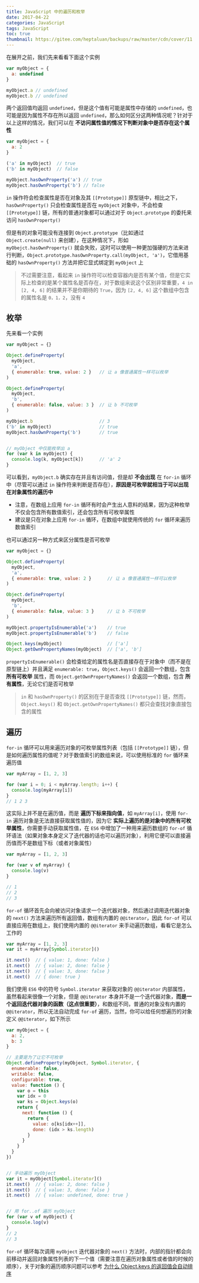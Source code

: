 ```yaml
---
title: JavaScript 中的遍历和枚举
date: 2017-04-22
categories: JavaScript
tags: JavaScript
toc: true
thumbnail: https://gitee.com/heptaluan/backups/raw/master/cdn/cover/11.jpg
---
```


在展开之前，我们先来看看下面这个实例

```js
var myObject = {
  a: undefined
}

myObject.a // undefined  
myObject.b // undefined
```

<!--more-->

两个返回值均返回 `undefined`，但是这个值有可能是属性中存储的 `undefined`，也可能是因为属性不存在所以返回 `undefined`，那么如何区分这两种情况呢？针对于以上这样的情况，我们可以在 **不访问属性值的情况下判断对象中是否存在这个属性**

```js
var myObject = {
  a: 2
}

('a' in myObject)  // true 
('b' in myObject)  // false  

myObject.hasOwnProperty('a') // true 
myObject.hasOwnProperty('b') // false
```

`in` 操作符会检查属性是否在对象及其 `[[Prototype]]` 原型链中，相比之下，`hasOwnProperty()` 只会检查属性是否在 `myObject` 对象中，不会检查 `[[Prototype]]` 链，所有的普通对象都可以通过对于 `Object.prototype` 的委托来访问 `hasOwnProperty()`

但是有的对象可能没有连接到 `Object.prototype`（比如通过 `Object.create(null)` 来创建），在这种情况下，形如 `myObejct.hasOwnProperty()` 就会失败，这时可以使用一种更加强硬的方法来进行判断，`Object.prototype.hasOwnProperty.call(myObject, 'a')`，它借用基础的 `hasOwnProperty()` 方法并把它显式绑定到 `myObject` 上

> 不过需要注意，看起来 `in` 操作符可以检查容器内是否有某个值，但是它实际上检查的是某个属性名是否存在，对于数组来说这个区别非常重要，`4 in [2, 4, 6]` 的结果并不是你期待的 `True`，因为 `[2, 4, 6]` 这个数组中包含的属性名是 `0，1，2`，没有 `4`



## 枚举

先来看一个实例

```js
var myObject = {}

Object.defineProperty(
  myObject,
  'a',
  { enumerable: true, value: 2 }   // 让 a 像普通属性一样可以枚举 
)

Object.defineProperty(
  myObject,
  'b',
  { enumerable: false, value: 3 }  // 让 b 不可枚举 
)

myObject.b                         // 3 
('b' in myObject)                  // true  
myObject.hasOwnProperty('b')       // true 


// myObject 中仅能枚举出 a
for (var k in myObject) {
  console.log(k, myObject[k])      // 'a' 2
}

```

可以看到，`myObject.b` 确实存在并且有访问值，但是却 **不会出现** 在 `for-in` 循环中（尽管可以通过 `in` 操作符来判断是否存在），**原因是可枚举就相当于可以出现在对象属性的遍历中** 

* 注意，在数组上应用 `for-in` 循环有时会产生出人意料的结果，因为这种枚举不仅会包含所有数值索引，还会包含所有可枚举属性
* 建议是只在对象上应用 `for-in` 循环，在数组中就使用传统的 `for` 循环来遍历数值索引

也可以通过另一种方式来区分属性是否可枚举

```js
var myObject = {}

Object.defineProperty(
  myObject,
  'a',
  { enumerable: true, value: 2 }      // 让 a 像普通属性一样可以枚举 
)

Object.defineProperty(
  myObject,
  'b',
  { enumerable: false, value: 3 }     // 让 b 不可枚举 
)

myObject.propertyIsEnumerable('a')    // true 
myObject.propertyIsEnumerable('b')    // false  

Object.keys(myObject)                 // ['a'] 
Object.getOwnPropertyNames(myObject)  // ['a', 'b']
```

`propertyIsEnumerable()` 会检查给定的属性名是否直接存在于对象中（而不是在原型链上）并且满足 `enumerable: true`，`Object.keys()` 会返回一个数组，包含 **所有可枚举** 属性，而 `Object.getOwnPropertyNames()` 会返回一个数组，包含 **所有属性**，无论它们是否可枚举

> `in` 和 `hasOwnProperty()` 的区别在于是否查找 `[[Prototype]]` 链，然而，`Object.keys()` 和 `Object.getOwnPropertyNames()` 都只会查找对象直接包含的属性




## 遍历

`for-in` 循环可以用来遍历对象的可枚举属性列表（包括 `[[Prototype]]` 链），但是如何遍历属性的值呢？对于数值索引的数组来说，可以使用标准的 `for` 循环来遍历值

```js
var myArray = [1, 2, 3]

for (var i = 0; i < myArray.length; i++) {
  console.log(myArray[i])
}
// 1 2 3
```

这实际上并不是在遍历值，而是 **遍历下标来指向值**，如 `myArray[i]`，使用 `for-in` 遍历对象是无法直接获取属性值的，因为它 **实际上遍历的是对象中的所有可枚举属性**，你需要手动获取属性值，在 `ES6` 中增加了一种用来遍历数组的 `for-of` 循环语法（如果对象本身定义了迭代器的话也可以遍历对象），利用它便可以直接遍历值而不是数组下标（或者对象属性）

```js
var myArray = [1, 2, 3]

for (var v of myArray) {
  console.log(v)
}

// 1  
// 2  
// 3
```

`for-of` 循环首先会向被访问对象请求一个迭代器对象，然后通过调用迭代器对象的 `next()` 方法来遍历所有返回值，数组有内置的 `@@iterator`，因此 `for-of` 可以直接应用在数组上，我们使用内置的 `@@iterator` 来手动遍历数组，看看它是怎么工作的

```js
var myArray = [1, 2, 3]
var it = myArray[Symbol.iterator]()

it.next()  // { value: 1, done: false }  
it.next()  // { value: 2, done: false }  
it.next()  // { value: 3, done: false }  
it.next()  // { done: true }
```

我们使用 `ES6` 中的符号 `Symbol.iterator` 来获取对象的 `@@iterator` 内部属性，虽然看起来很像一个对象，但是 `@@iterator` 本身并不是一个迭代器对象，**而是一个返回迭代器对象的函数（这点很重要）**，和数组不同，普通的对象没有内置的 `@@iterator`，所以无法自动完成 `for-of` 遍历，当然，你可以给任何想遍历的对象定义 `@@iterator`，如下所示

```js
var myObject = {
  a: 2,
  b: 3
}

// 主要是为了让它不可枚举
Object.defineProperty(myObject, Symbol.iterator, {
  enumerable: false,
  writable: false,
  configurable: true,
  value: function () {
    var o = this
    var idx = 0
    var ks = Object.keys(o)
    return {
      next: function () {
        return {
          value: o[ks[idx++]],
          done: (idx > ks.length)
        }
      }
    }
  }
})


// 手动遍历 myObject 
var it = myObject[Symbol.iterator]()
it.next()  // { value: 2, done: false }  
it.next()  // { value: 3, done: false }  
it.next()  // { value: undefined, done: true } 


// 用 for..of 遍历 myObject 
for (var v of myObject) {
  console.log(v)
}
// 2
// 3
```

`for-of` 循环每次调用 `myObject` 迭代器对象的 `next()` 方法时，内部的指针都会向前移动并返回对象属性列表的下一个值（需要注意在遍历对象属性或者值的时候的顺序），关于对象的遍历顺序问题可以参考 [为什么 Object.keys 的返回值会自动排序](https://heptaluan.github.io/2019/03/16/JavaScript/32/)



